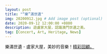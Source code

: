 ```yaml
---
layout: post
title: "“樂”滿世遺"
img: 20200912.jpg # Add image post (optional)
date: 2020-09-12 12:00:00 +0800
description: 遊盧家大屋，認識澳門世遺之美。
tag: [Concert, Art, Heritage, News]
---
```

樂滿世遺 - 盧家大屋，美妙的音樂！[精彩回顧。](https://mp.weixin.qq.com/s/fFSWnNhc7ACpuuX6WUiLzA)
